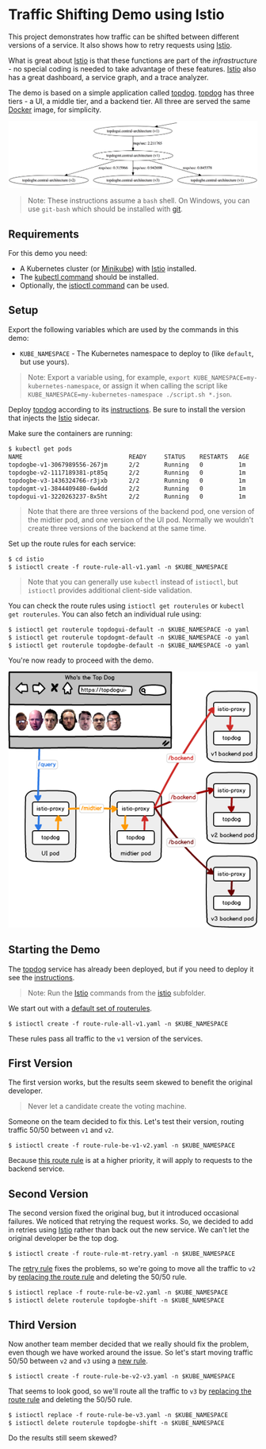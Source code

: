 # Traffic Shifting Demo using Istio

This project demonstrates how traffic can be shifted between different versions of a service. It also shows how to retry requests using [Istio].

What is great about [Istio] is that these functions are part of the _infrastructure_ - no special coding is needed to take advantage of these features. [Istio] also has a great dashboard, a service graph, and a trace analyzer.

The demo is based on a simple application called [topdog]. [topdog] has three tiers - a UI, a middle tier, and a backend tier. All three are served the same [Docker] image, for simplicity.

![topdog tiers](topdog/topdog.png)

> Note: These instructions assume a `bash` shell. On Windows, you can use `git-bash` which should be installed with [git](https://git-scm.com/).

## Requirements

For this demo you need:

* A Kubernetes cluster (or [Minikube]) with [Istio] installed.
* The [kubectl command](https://kubernetes.io/docs/tasks/tools/install-kubectl/) should be installed.
* Optionally, the [istioctl command](https://istio.io/docs/reference/commands/istioctl) can be used.

## Setup

Export the following variables which are used by the commands in this demo:

* `KUBE_NAMESPACE` - The Kubernetes namespace to deploy to (like `default`, but use yours).

> Note: Export a variable using, for example, `export KUBE_NAMESPACE=my-kubernetes-namespace`, or assign it when calling the script like `KUBE_NAMESPACE=my-kubernetes-namespace ./script.sh *.json`.

Deploy [topdog] according to its [instructions](topdog/README.md). Be sure to install the version that injects the [Istio] sidecar.

Make sure the containers are running:

    $ kubectl get pods
    NAME                              READY     STATUS    RESTARTS   AGE
    topdogbe-v1-3067989556-267jm      2/2       Running   0          1m
    topdogbe-v2-1117189381-pt85q      2/2       Running   0          1m
    topdogbe-v3-1436324766-r3jxb      2/2       Running   0          1m
    topdogmt-v1-3844409480-6w4dd      2/2       Running   0          1m
    topdogui-v1-3220263237-8x5ht      2/2       Running   0          1m

> Note that there are three versions of the backend pod, one version of the midtier pod, and one version of the UI pod. Normally we wouldn't create three versions of the backend at the same time.

Set up the route rules for each service:

    $ cd istio
    $ istioctl create -f route-rule-all-v1.yaml -n $KUBE_NAMESPACE

> Note that you can generally use `kubectl` instead of `istioctl`, but `istioctl` provides additional client-side validation.

You can check the route rules using `istioctl get routerules` or `kubectl get routerules`. You can also fetch an individual rule using:

    $ istioctl get routerule topdogui-default -n $KUBE_NAMESPACE -o yaml
    $ istioctl get routerule topdogmt-default -n $KUBE_NAMESPACE -o yaml
    $ istioctl get routerule topdogbe-default -n $KUBE_NAMESPACE -o yaml

You're now ready to proceed with the demo.

![service diagram](trafficshifting.png)

## Starting the Demo

The [topdog] service has already been deployed, but if you need to deploy it see the [instructions](topdog/README.md).

> Note: Run the [Istio] commands from the [istio](istio) subfolder.

We start out with a [default set of routerules](istio/route-rule-all-v1.yaml).

    $ istioctl create -f route-rule-all-v1.yaml -n $KUBE_NAMESPACE

These rules pass all traffic to the `v1` version of the services.

## First Version

The first version works, but the results seem skewed to benefit the original developer.

> Never let a candidate create the voting machine.

Someone on the team decided to fix this. Let's test their version, routing traffic 50/50 between `v1` and `v2`.

    $ istioctl create -f route-rule-be-v1-v2.yaml -n $KUBE_NAMESPACE

Because [this route rule](istio/route-rule-be-v1-v2.yaml) is at a higher priority, it will apply to requests to the backend service.

## Second Version

The second version fixed the original bug, but it introduced occasional failures. We noticed that retrying the request works. So, we decided to add in retries using [Istio] rather than back out the new service. We can't let the original developer be the top dog.

    $ istioctl create -f route-rule-mt-retry.yaml -n $KUBE_NAMESPACE

The [retry rule](istio/route-rule-mt-retry.yaml) fixes the problems, so we're going to move all the traffic to `v2` by [replacing the route rule](istio/route-rule-be-v2.yaml) and deleting the 50/50 rule.
    
    $ istioctl replace -f route-rule-be-v2.yaml -n $KUBE_NAMESPACE
    $ istioctl delete routerule topdogbe-shift -n $KUBE_NAMESPACE

## Third Version

Now another team member decided that we really should fix the problem, even though we have worked around the issue. So let's start moving traffic 50/50 between `v2` and `v3` using a [new rule](istio/route-rule-be-v2-v3.yaml).

    $ istioctl create -f route-rule-be-v2-v3.yaml -n $KUBE_NAMESPACE

That seems to look good, so we'll route all the traffic to `v3` by [replacing the route rule](istio/route-rule-be-v3.yaml) and deleting the 50/50 rule.

    $ istioctl replace -f route-rule-be-v3.yaml -n $KUBE_NAMESPACE
    $ istioctl delete routerule topdogbe-shift -n $KUBE_NAMESPACE

Do the results still seem skewed?

[Istio]: https://istio.io/
[topdog]: https://github.com/ancientlore/topdog
[Docker]: https://www.docker.com/
[Minikube]: https://github.com/kubernetes/minikube

